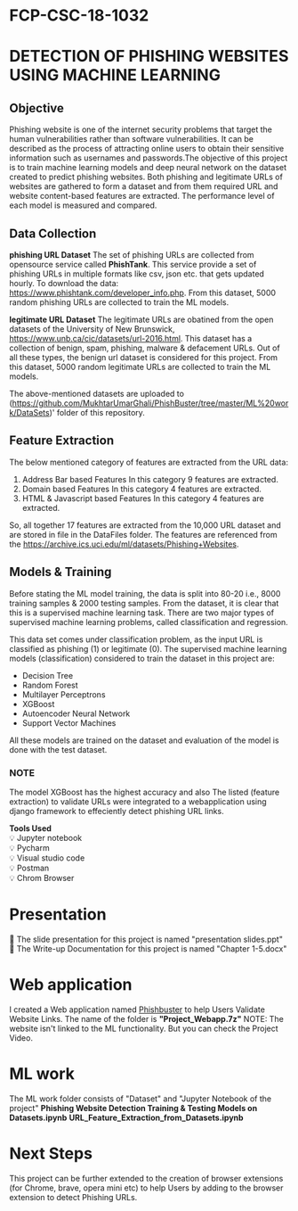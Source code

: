 # FCP-CSC-18-1032
# DETECTION OF PHISHING WEBSITES USING MACHINE LEARNING 

## Objective
Phishing website is one of the internet security problems that target the human vulnerabilities rather than software vulnerabilities. It can be described as the process of attracting online users to obtain their sensitive information such as usernames and passwords.The objective of this project is to train machine learning models and deep neural network on the dataset created to predict phishing websites. Both phishing and legitimate URLs of websites are gathered to form a dataset and from them required URL and website content-based features are extracted. The performance level of each model is measured and compared.

## Data Collection
**phishing URL Dataset**
The set of phishing URLs are collected from opensource service called **PhishTank**. This service provide a set of phishing URLs in multiple formats like csv, json etc. that gets updated hourly. To download the data: https://www.phishtank.com/developer_info.php. From this dataset, 5000 random phishing URLs are collected to train the ML models.

**legitimate URL Dataset**
The legitimate URLs are obatined from the open datasets of the University of New Brunswick, https://www.unb.ca/cic/datasets/url-2016.html. This dataset has a collection of benign, spam, phishing, malware & defacement URLs. Out of all these types, the benign url dataset is considered for this project. From this dataset, 5000 random legitimate URLs are collected to train the ML models.

The above-mentioned datasets are uploaded to (https://github.com/MukhtarUmarGhali/PhishBuster/tree/master/ML%20work/DataSets)' folder of this repository.

## Feature Extraction
The below mentioned category of features are extracted from the URL data:

1.   Address Bar based Features 
         In this category 9 features are extracted.
2.   Domain based Features
         In this category 4 features are extracted.
3.   HTML & Javascript based Features
         In this category 4 features are extracted.


So, all together 17 features are extracted from the 10,000 URL dataset and are stored in file in the DataFiles folder.
The features are referenced from the https://archive.ics.uci.edu/ml/datasets/Phishing+Websites.

## Models & Training

Before stating the ML model training, the data is split into 80-20 i.e., 8000 training samples & 2000 testing samples. From the dataset, it is clear that this is a supervised machine learning task. There are two major types of supervised machine learning problems, called classification and regression.

This data set comes under classification problem, as the input URL is classified as phishing (1) or legitimate (0). The supervised machine learning models (classification) considered to train the dataset in this project are:

* Decision Tree
* Random Forest
* Multilayer Perceptrons
* XGBoost
* Autoencoder Neural Network
* Support Vector Machines

All these models are trained on the dataset and evaluation of the model is done with the test dataset. 

### **NOTE** ###
The model XGBoost has the highest accuracy and also The listed (feature extraction) to validate URLs were integrated to a webapplication using django framework to effeciently detect phishing URL links.

**Tools Used** <br>
💡 Jupyter notebook <br>
💡 Pycharm <br>
💡 Visual studio code <br>
💡 Postman <br>
💡 Chrom Browser <br> 


# Presentation
📍 The slide presentation for this project is named "presentation slides.ppt" <br>
📍 The Write-up Documentation for this project is named "Chapter 1-5.docx" <br>



# Web application 
I created a Web application named <a href="https://phish-buster.vercel.app/">Phishbuster</a> to help Users Validate Website Links. The name of the folder is <b>"Project_Webapp.7z"</b> 
NOTE: The website isn't linked to the ML functionality. But you can check the Project Video.


# ML work 
The ML work folder consists of "Dataset" and "Jupyter Notebook of the project" 
**Phishing Website Detection Training & Testing Models on Datasets.ipynb**
**URL_Feature_Extraction_from_Datasets.ipynb**

# Next Steps
This project can be further extended to the creation of browser extensions (for Chrome, brave, opera mini etc) to help Users by adding to the browser extension to detect Phishing URLs.
